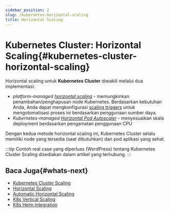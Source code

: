 ```yaml
---
sidebar_position: 2
slug: /kubernetes-horizontal-scaling
title: Horizontal Scaling
---
```

# Kubernetes Cluster: Horizontal Scaling{#kubernetes-cluster-horizontal-scaling}

Horizontal scaling untuk **Kubernetes Cluster** diwakili melalui dua implementasi:

  * _platform-managed [horizontal scaling](<https://docs.dewacloud.com/docs/horizontal-scaling>)_ \- memungkinkan penambahan/penghapusan node Kubernetes. Berdasarkan kebutuhan Anda, Anda dapat mengkonfigurasi [scaling triggers](<https://docs.dewacloud.com/docs/automatic-horizontal-scaling#configure-triggers>) untuk mengotomatisasi proses ini berdasarkan penggunaan sumber daya.
  * _Kubernetes-managed [Horizontal Pod Autoscaler](<https://kubernetes.io/docs/tasks/run-application/horizontal-pod-autoscale/>)_ \- menyesuaikan skala deployment berdasarkan pengamatan penggunaan CPU

Dengan kedua metode horizontal scaling ini, Kubernetes Cluster selalu memiliki node yang tersedia (saat dibutuhkan) dan pod aplikasi yang sehat.

:::tip
Contoh real case yang diperluas (WordPress) tentang Kubernetes Cluster Scaling disediakan dalam artikel yang terhubung.
:::

## Baca Juga{#whats-next}

  * [Kubernetes Cluster Scaling](<https://www.virtuozzo.com/company/blog/scaling-kubernetes/>)
  * [Horizontal Scaling](<https://docs.dewacloud.com/docs/horizontal-scaling>)
  * [Automatic Horizontal Scaling](<https://docs.dewacloud.com/docs/automatic-horizontal-scaling>)
  * [K8s Vertical Scaling](<https://docs.dewacloud.com/docs/kubernetes-vertical-scaling>)
  * [K8s Helm Integration](<https://docs.dewacloud.com/docs/kubernetes-helm-integration>)
